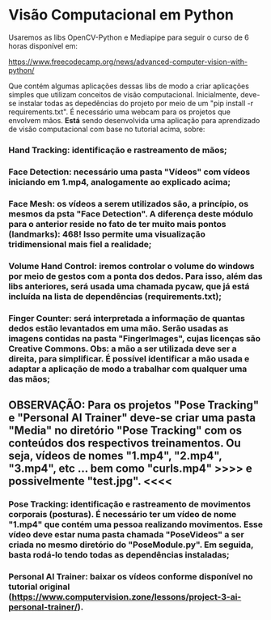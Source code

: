 # Visão Computacional em Python

Usaremos as libs OpenCV-Python e Mediapipe para seguir o curso de 6 horas disponível em:

https://www.freecodecamp.org/news/advanced-computer-vision-with-python/

Que contém algumas aplicações dessas libs de modo a criar aplicações simples que utilizam conceitos de visão computacional. Inicialmente, deve-se instalar todas as depedências do projeto por meio de um "pip install -r requirements.txt". É necessário uma webcam para os projetos que envolvem mãos. <b>Está</b> sendo desenvolvida uma aplicação para aprendizado de visão computacional com base no tutorial acima, sobre: 

### Hand Tracking: identificação e rastreamento de mãos;

### Face Detection: necessário uma pasta "Vídeos" com vídeos iniciando em 1.mp4, analogamente ao explicado acima;

### Face Mesh: os vídeos a serem utilizados são, a princípio, os mesmos da psta "Face Detection". A diferença deste módulo para o anterior reside no fato de ter muito mais pontos (landmarks): 468! Isso permite uma visualização tridimensional mais fiel a realidade;

### Volume Hand Control: iremos controlar o volume do windows por meio de gestos com a ponta dos dedos. Para isso, além das libs anteriores, será usada uma chamada pycaw, que já está incluída na lista de dependências (requirements.txt);

### Finger Counter: será interpretada a informação de quantas dedos estão levantados em uma mão. Serão usadas as imagens contidas na pasta "FingerImages", cujas licenças são Creative Commons. Obs: a mão a ser utilizada deve ser a direita, para simplificar. É possível identificar a mão usada e adaptar a aplicação de modo a trabalhar com qualquer uma das mãos;

## OBSERVAÇÃO: Para os projetos "Pose Tracking" e "Personal AI Trainer" deve-se criar uma pasta "Media" no diretório "Pose Tracking" com os conteúdos dos respectivos treinamentos. Ou seja, vídeos de nomes "1.mp4", "2.mp4", "3.mp4", etc ... bem como "curls.mp4" >>>> e possivelmente "test.jpg". <<<<

### Pose Tracking: identificação e rastreamento de movimentos corporais (posturas). É necessário ter um vídeo de nome "1.mp4" que contém uma pessoa realizando movimentos. Esse vídeo deve estar numa pasta chamada "PoseVideos" a ser criada no mesmo diretório do "PoseModule.py". Em seguida, basta rodá-lo tendo todas as dependências instaladas;


### Personal AI Trainer: baixar os vídeos conforme disponível no tutorial original (https://www.computervision.zone/lessons/project-3-ai-personal-trainer/).
